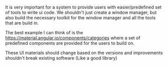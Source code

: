 It is very important for a system to provide users with easier/predefined set of tools to write ui code. We shouldn't just create a window manager, but also build the necessary toolkit for the window manager and all the tools that are build in.

The best example I can think of is the https://material.angular.io/components/categories where a set of predefined components are provided for the users to build on.

These UI materials should change based on the versions and improvements shouldn't break existing software (Like a good library)
